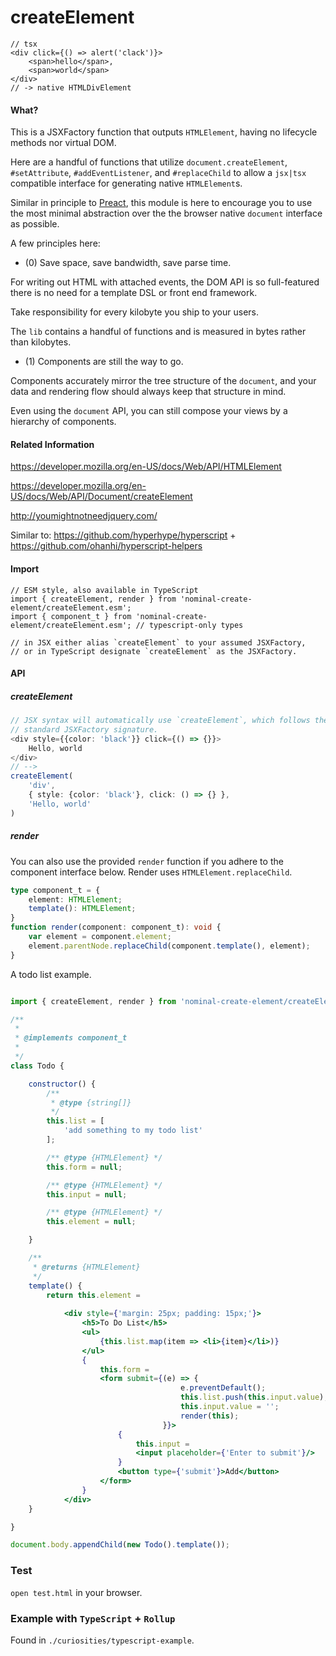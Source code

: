 # createElement

```tsx
// tsx
<div click={() => alert('clack')}>
    <span>hello</span>,
    <span>world</span>
</div> 
// -> native HTMLDivElement
```

#### What?

This is a JSXFactory function that outputs `HTMLElement`, having no lifecycle methods nor virtual DOM.

Here are a handful of functions that utilize `document.createElement`, `#setAttribute`, `#addEventListener`, and `#replaceChild` to allow a `jsx|tsx` compatible interface for generating native `HTMLElement`s. 

Similar in principle to [Preact](https://preactjs.com/), this module is here to encourage you to use the most minimal abstraction over the the browser native `document` interface as possible.


A few principles here:

- (0) Save space, save bandwidth, save parse time.

For writing out HTML with attached events, the DOM API is so full-featured
there is no need for a template DSL or front end framework.

Take responsibility for every kilobyte you ship to your users.

The `lib` contains a handful of functions and is measured in bytes rather than kilobytes.

- (1) Components are still the way to go.

Components accurately mirror the tree structure of the `document`, and your data and rendering flow should always keep that structure in mind.

Even using the `document` API, you can still compose your views by a hierarchy of components.


#### Related Information

https://developer.mozilla.org/en-US/docs/Web/API/HTMLElement

https://developer.mozilla.org/en-US/docs/Web/API/Document/createElement

http://youmightnotneedjquery.com/

Similar to: https://github.com/hyperhype/hyperscript + https://github.com/ohanhi/hyperscript-helpers


#### Import

```
// ESM style, also available in TypeScript
import { createElement, render } from 'nominal-create-element/createElement.esm';
import { component_t } from 'nominal-create-element/createElement.esm'; // typescript-only types

// in JSX either alias `createElement` to your assumed JSXFactory, 
// or in TypeScript designate `createElement` as the JSXFactory.
```

#### API

##### createElement

```typescript jsx
// JSX syntax will automatically use `createElement`, which follows the 
// standard JSXFactory signature.
<div style={{color: 'black'}} click={() => {}}>
    Hello, world
</div>
// -->
createElement(
    'div', 
    { style: {color: 'black'}, click: () => {} }, 
    'Hello, world'
)
```

##### render
You can also use the provided `render` function if you adhere to the component interface below.
Render uses `HTMLElement.replaceChild`.

```ts
type component_t = {
    element: HTMLElement;
    template(): HTMLElement;
}
function render(component: component_t): void {
    var element = component.element;
    element.parentNode.replaceChild(component.template(), element);
}
```

A todo list example.

```jsx harmony

import { createElement, render } from 'nominal-create-element/createElement.esm';

/**
 *
 * @implements component_t
 *
 */
class Todo {

    constructor() {
        /**
         * @type {string[]}
         */
        this.list = [
            'add something to my todo list'
        ];

        /** @type {HTMLElement} */
        this.form = null;

        /** @type {HTMLElement} */
        this.input = null;

        /** @type {HTMLElement} */
        this.element = null;

    }

    /**
     * @returns {HTMLElement}
     */
    template() {
        return this.element =
        
            <div style={'margin: 25px; padding: 15px;'}>
                <h5>To Do List</h5>
                <ul>
                    {this.list.map(item => <li>{item}</li>)}
                </ul>
                {
                    this.form =
                    <form submit={(e) => {
                                      e.preventDefault();
                                      this.list.push(this.input.value);
                                      this.input.value = '';
                                      render(this);
                                  }}>
                        {
                            this.input = 
                            <input placeholder={'Enter to submit'}/>
                        }
                        <button type={'submit'}>Add</button>
                    </form>
                }
            </div>
    }

}

document.body.appendChild(new Todo().template());

```
### Test

`open test.html` in your browser.

### Example with `TypeScript` + `Rollup`

Found in `./curiosities/typescript-example`.
